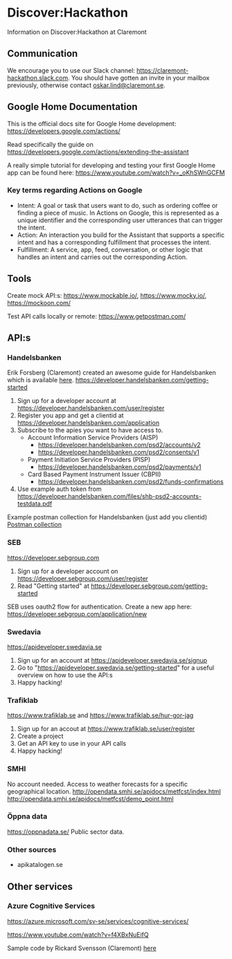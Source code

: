 # Discover:Hackathon
Information on Discover:Hackathon at Claremont

## Communication
We encourage you to use our Slack channel: https://claremont-hackathon.slack.com. You should have gotten an invite in your mailbox previously, otherwise contact oskar.lind@claremont.se.

## Google Home Documentation
This is the official docs site for Google Home development: https://developers.google.com/actions/

Read specifically the guide on https://developers.google.com/actions/extending-the-assistant

A really simple tutorial for developing and testing your first Google Home app can be found here: https://www.youtube.com/watch?v=_oKhSWnGCFM

### Key terms regarding Actions on Google 
- Intent: A goal or task that users want to do, such as ordering coffee or finding a piece of music. In Actions on Google, this is represented as a unique identifier and the corresponding user utterances that can trigger the intent.
- Action: An interaction you build for the Assistant that supports a specific intent and has a corresponding fulfillment that processes the intent.
- Fulfillment: A service, app, feed, conversation, or other logic that handles an intent and carries out the corresponding Action.

## Tools
Create mock API:s: https://www.mockable.io/, https://www.mocky.io/, https://mockoon.com/

Test API calls locally or remote: https://www.getpostman.com/

## API:s

### Handelsbanken
Erik Forsberg (Claremont) created an awesome guide for Handelsbanken which is available [here](samples/handelsbanken).
https://developer.handelsbanken.com/getting-started
1. Sign up for a developer account at https://developer.handelsbanken.com/user/register
2. Register you app and get a clientid at https://developer.handelsbanken.com/application
3. Subscribe to the apies you want to have access to.
    * Account Information Service Providers (AISP) 
       * https://developer.handelsbanken.com/psd2/accounts/v2
       * https://developer.handelsbanken.com/psd2/consents/v1
    * Payment Initiation Service Providers (PISP)
       * https://developer.handelsbanken.com/psd2/payments/v1
    * Card Based Payment Instrument Issuer (CBPII)
       * https://developer.handelsbanken.com/psd2/funds-confirmations
4. Use example auth token from https://developer.handelsbanken.com/files/shb-psd2-accounts-testdata.pdf

Example postman collection for Handelsbanken (just add you clientid) [Postman collection](shb-psd2-postman_collection.json)


### SEB
https://developer.sebgroup.com
1. Sign up for a developer account on https://developer.sebgroup.com/user/register
2. Read "Getting started" at https://developer.sebgroup.com/getting-started

SEB uses oauth2 flow for authentication. Create a new app here: https://developer.sebgroup.com/application/new



### Swedavia
https://apideveloper.swedavia.se
1. Sign up for an account at https://apideveloper.swedavia.se/signup
2. Go to "https://apideveloper.swedavia.se/getting-started" for a useful overview on how to use the API:s
3. Happy hacking!

### Trafiklab
https://www.trafiklab.se
and https://www.trafiklab.se/hur-gor-jag
1. Sign up for an accout at https://www.trafiklab.se/user/register
2. Create a project
3. Get an API key to use in your API calls
4. Happy hacking!

### SMHI
No account needed. Access to weather forecasts for a specific geographical location.
http://opendata.smhi.se/apidocs/metfcst/index.html
http://opendata.smhi.se/apidocs/metfcst/demo_point.html

### Öppna data
https://oppnadata.se/
Public sector data. 

### Other sources
- apikatalogen.se

## Other services

### Azure Cognitive Services
https://azure.microsoft.com/sv-se/services/cognitive-services/

https://www.youtube.com/watch?v=f4XBxNuEifQ

Sample code by Rickard Svensson (Claremont) [here](samples/ComputerVision)

